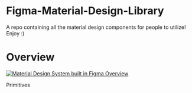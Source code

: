 # Figma-Material-Design-Library
A repo containing all the material design components for people to utilize! Enjoy :) 

# Overview
[![Material Design System built in Figma Overview](http://img.youtube.com/vi/g2YOH3T87rU/hqdefault.jpg)](https://www.youtube.com/watch?v=g2YOH3T87rU&t=1s)

Primitives
